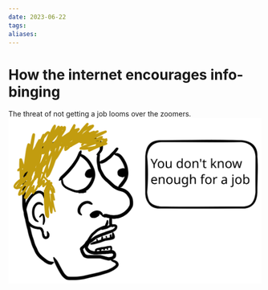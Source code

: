 ```yaml
---
date: 2023-06-22
tags: 
aliases: 
---
```

# How the internet encourages info-binging
The threat of not getting a job looms over the zoomers.
![](../assets/img/2023-06-22-mindfull-attachment.light.svg)